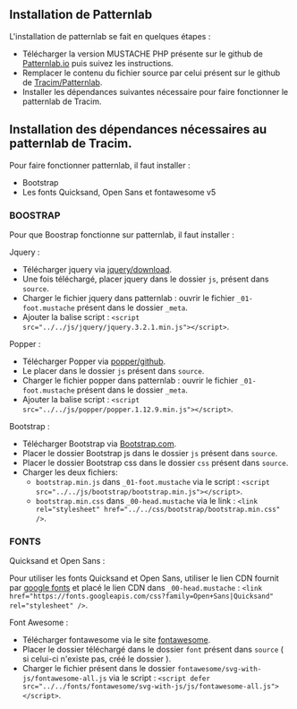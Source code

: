 ## Installation de Patternlab

L'installation de patternlab se fait en quelques étapes :

- Télécharger la version MUSTACHE PHP présente sur le github de [Patternlab.io](https://github.com/pattern-lab/patternlab-php) puis suivez les instructions.
- Remplacer le contenu du fichier source par celui présent sur le github de [Tracim/Patternlab](https://github.com/tracim/patternLab).
- Installer les dépendances suivantes nécessaire pour faire fonctionner le patternlab de Tracim.


## Installation des dépendances nécessaires au patternlab de Tracim.

Pour faire fonctionner patternlab, il faut installer :

- Bootstrap
- Les fonts Quicksand, Open Sans et fontawesome v5


### BOOSTRAP

Pour que Boostrap fonctionne sur patternlab, il faut installer :

Jquery : 

- Télécharger jquery via [jquery/download](http://jquery.com/download/).
- Une fois téléchargé, placer jquery dans le dossier `js`, présent dans `source`.
- Charger le fichier jquery dans patternlab : ouvrir le fichier `_01-foot.mustache` présent dans le dossier `_meta`.
- Ajouter la balise script : `<script src="../../js/jquery/jquery.3.2.1.min.js"></script>`.

Popper :

- Télécharger Popper via [popper/github](https://github.com/FezVrasta/popper.js).
- Le placer dans le dossier `js` présent dans `source`. 
- Charger le fichier popper dans patternlab : ouvrir le fichier `_01-foot.mustache` présent dans le dossier `_meta`.
- Ajouter la balise script : `<script src="../../js/popper/popper.1.12.9.min.js"></script>`.


Bootstrap :

- Télécharger Bootstrap via [Bootstrap.com](https://getbootstrap.com/docs/4.0/getting-started/introduction/).
- Placer le dossier Bootstrap js dans le dossier `js` présent dans `source`.
- Placer le dossier Bootstrap css dans le dossier `css` présent dans `source`.
- Charger les deux fichiers:
  - `bootstrap.min.js` dans `_01-foot.mustache` via le script : `<script src="../../js/bootstrap/bootstrap.min.js"></script>`.
  - `bootstrap.min.css` dans `_00-head.mustache` via le link  : `<link rel="stylesheet" href="../../css/bootstrap/bootstrap.min.css" />`.


### FONTS

Quicksand et Open Sans :

Pour utiliser les fonts Quicksand et Open Sans, utiliser le lien CDN fournit par [google fonts](https://fonts.google.com/) et placé le lien CDN dans `_00-head.mustache` :
`<link href="https://fonts.googleapis.com/css?family=Open+Sans|Quicksand" rel="stylesheet" />`. 


Font Awesome :

- Télécharger fontawesome via le site [fontawesome](https://fontawesome.com/).
- Placer le dossier téléchargé dans le dossier `font` présent dans `source` ( si celui-ci n'existe pas, créé le dossier ).
- Charger le fichier présent dans le dossier `fontawesome/svg-with-js/fontawesome-all.js` via le script :
`<script defer src="../../fonts/fontawesome/svg-with-js/js/fontawesome-all.js"></script>`.
